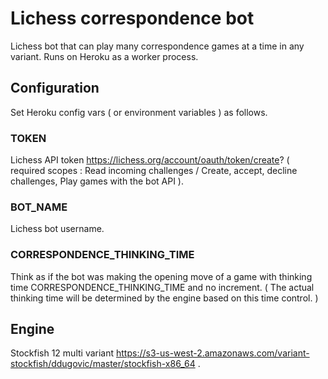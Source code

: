 # Lichess correspondence bot

Lichess bot that can play many correspondence games at a time in any variant. Runs on Heroku as a worker process.

## Configuration

Set Heroku config vars ( or environment variables ) as follows.

### TOKEN

Lichess API token https://lichess.org/account/oauth/token/create? ( required scopes : Read incoming challenges / Create, accept, decline challenges, Play games with the bot API ).

### BOT_NAME

Lichess bot username.

### CORRESPONDENCE_THINKING_TIME

Think as if the bot was making the opening move of a game with thinking time CORRESPONDENCE_THINKING_TIME and no increment. ( The actual thinking time will be determined by the engine based on this time control. )

## Engine

Stockfish 12 multi variant https://s3-us-west-2.amazonaws.com/variant-stockfish/ddugovic/master/stockfish-x86_64 .